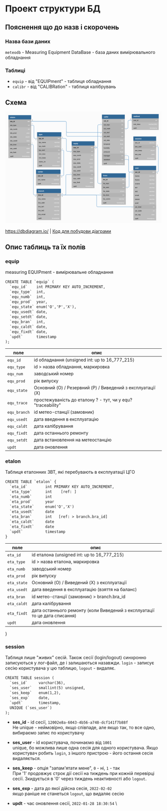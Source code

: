 # Проект структури БД

## Пояснення що до назв і скорочень

### Назва бази даних

`meteodb` - Measuring Equipment DataBase - база даних вимірювального обладнання

### Таблиці

- `equip` - від "EQUIPment" - таблиця обладнання
- `calibr` - від "CALIBRation" - таблиця калібрувань


## Схема

![medb.png](medb.png "Схема MEdb")

<https://dbdiagram.io/> | [Код для побудови діаграми](dbdiagram_code)

## Опис таблиць та їх полів

### equip 

measuring EQUIPment - вимірювальне обладнання

```mysql
CREATE TABLE `equip` (
  `equ_id`    int PRIMARY KEY AUTO_INCREMENT,
  `equ_type`  int,
  `equ_numb`  int,
  `equ_prod`  year,
  `equ_state` enum('O','P','X'),
  `equ_usedt` date,
  `equ_setdt` date,
  `equ_bran`  int,
  `equ_caldt` date,
  `equ_fixdt` date,
  `updt`      timestamp
);
```

| поле | опис |
| -----| ---- |
| `equ_id`     | id обладнання (unsigned int: up to 16_777_215) |
| `equ_type`   | id > назва обладнання, маркировка |
| `equ_num`    | заводський номер |
| `equ_prod`   | рік випуску |
| `equ_state`  | Основний (O) / Резервний (P) / Виведений з експлуатації (X) |
| `equ_trace`  | простежуваність до еталону ? - тут, чи у equ? "traceability" |
| `equ_branch` | id метео-станції (замовник) |
| `equ_usedt`  | дата введення в експлуатацію |
| `equ_caldt`  | дата калібрування |
| `equ_fixdt`  | дата останнього ремонту |
| `equ_setdt`  | дата встановлення на метеостанцію |
| `updt`       | дата оновлення |


### etalon

Таблиця еталонних ЗВТ, які перебувають в експлуатації ЦГО

```mysql
CREATE TABLE `etalon` {
  `eta_id`        int PRIMARY KEY AUTO_INCREMENT,
  `eta_type`      int    [ref: ]
  `eta_numb`      int
  `eta_prod`      year
  `eta_state`     enum('O','X')
  `eta_usedt`     date
  `eta_bran`      int   [ref: > branch.bra_id]
  `eta_caldt`     date
  `eta_fixdt`     date
  `updt`          timestamp
}
```

| поле | опис |
| -----| ---- |
| `eta_id`    | id еталона (unsigned int: up to 16_777_215) |
| `eta_type`  | id > назва еталона, маркировка |
| `eta_numb`  | заводський номер |
| `eta_prod`  | рік випуску |
| `eta_state` | Основний (O) / Виведений (X) з експлуатації |
| `eta_usedt` | дата введення в експлуатацію (взяття на баланс) |
| `eta_bran`  | id метео-станції (замовник) > branch.bra_id |
| `eta_caldt` | дата калібрування |
| `eta_fixdt` | дата останнього ремонту (коли Виведений з експлуатації то це дата списання) |
| `updt`      | дата оновлення |
}

### session 

Таблиця лише "живих" сесій. Також сесії (login/logout) синхронно записуються у лог-файл, де і залишаються назавжди.
`login` - записує сесію користувача у цю таблицю, `logout` - видаляє.

```mysql
CREATE TABLE session (
  `ses_id`     varchar(36),
  `ses_user`   smallint(5) unsigned,
  `ses_keep`   enum(1,2),
  `ses_exp`    date,
  `updt`       timestamp,
  UNIQUE (`ses_user`)
);
```
- **ses_id** - id сесії, `12002e8a-6043-4b56-a748-dcf141f7b88f` \
Не unique - неймовірно, якщо співпаде, але якщо так, то все одно, вибираємо запис по користувачу

- **ses_user** - id користувача, починаємо від `1001` \
unique, бо можлива лише одна сесія для одного користувача. Якщо користувач робить `login`, з іншого пристрою - його остання сесія видаляється.

- **ses_keep** - опція "запам'ятати мене", `0` - ні, `1` - так \
При '1' продовжує строк дії сесії на тиждень при кожній перевірці сесії. Зкидується в '0' через тиждень неактивності або `logout`.

- **ses_exp** - дата до якої дійсна сесія, `2022-02-02` \
якщо раніше не станеться `logout`, що видаляє сесію

- **updt** - час оновлення сесії, `2022-01-28 18:30:54` \



